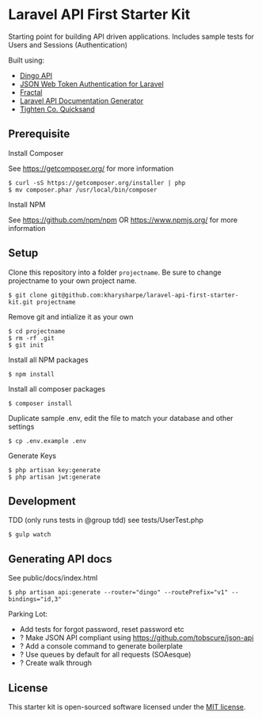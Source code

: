 # Laravel API First Starter Kit

Starting point for building API driven applications.
Includes sample tests for Users and Sessions (Authentication)

Built using:
* [Dingo API](https://github.com/dingo/api)
* [JSON Web Token Authentication for Laravel](https://github.com/tymondesigns/jwt-auth) 
* [Fractal](https://github.com/thephpleague/fractal)
* [Laravel API Documentation Generator](https://github.com/mpociot/laravel-apidoc-generator)
* [Tighten Co. Quicksand](https://github.com/tightenco/quicksand)

## Prerequisite

Install Composer

See https://getcomposer.org/ for more information

```
$ curl -sS https://getcomposer.org/installer | php
$ mv composer.phar /usr/local/bin/composer

```

Install NPM

See https://github.com/npm/npm OR https://www.npmjs.org/ for more information


## Setup 
Clone this repository into a folder `projectname`. Be sure to change projectname to your own project name.
```
$ git clone git@github.com:kharysharpe/laravel-api-first-starter-kit.git projectname
```

Remove git and intialize it as your own
```
$ cd projectname
$ rm -rf .git
$ git init
```

Install all NPM packages
```
$ npm install
```

Install all composer packages
```
$ composer install
```

Duplicate sample .env, edit the file to match your database and other settings
```
$ cp .env.example .env
```

Generate Keys
```
$ php artisan key:generate
$ php artisan jwt:generate
```

## Development
TDD (only runs tests in @group tdd) see tests/UserTest.php
```
$ gulp watch
```

## Generating API docs
See public/docs/index.html
```
$ php artisan api:generate --router="dingo" --routePrefix="v1" --bindings="id,3"
```

Parking Lot:
* Add tests for forgot password, reset password etc
* ? Make JSON API compliant using https://github.com/tobscure/json-api 
* ? Add a console command to generate boilerplate
* ? Use queues by default for all requests (SOAesque)
* ? Create walk through 

## License

This starter kit is open-sourced software licensed under the [MIT license](http://opensource.org/licenses/MIT).
